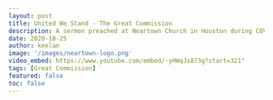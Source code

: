 ```yaml
---
layout: post
title: United We Stand - The Great Commission
description: A sermon preached at Neartown Church in Houston during COVID lockdown. The text is Matthew 28:16-20.
date: 2020-10-25
author: keelan
image: '/images/neartown-logo.png'
video_embed: https://www.youtube.com/embed/-yHWqJs873g?start=321"
tags: [Great Commission]
featured: false
toc: false
---
```

